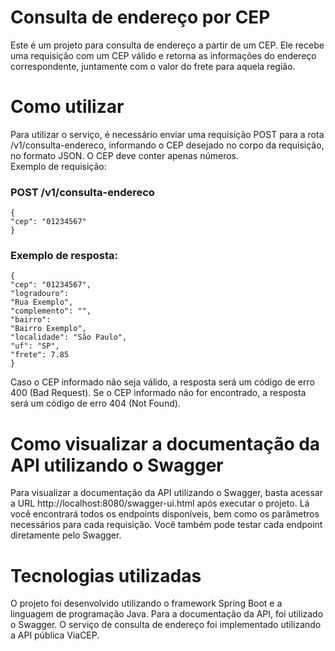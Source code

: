 
# Consulta de endereço por CEP 
Este é um projeto para consulta de endereço a partir de um CEP. 
Ele recebe uma requisição com um CEP válido e retorna as informações do endereço correspondente, juntamente com o valor do frete para aquela região.  
# Como utilizar
Para utilizar o serviço, é necessário enviar uma requisição POST para a rota /v1/consulta-endereco, informando o CEP desejado no corpo da requisição, no formato JSON. O CEP deve conter apenas números.  
Exemplo de requisição:  

### POST /v1/consulta-endereco 
```
{   
"cep": "01234567" 
} 
```
### Exemplo de resposta:  
```
{   
"cep": "01234567",   
"logradouro": 
"Rua Exemplo",   
"complemento": "",   
"bairro": 
"Bairro Exemplo",   
"localidade": "São Paulo",   
"uf": "SP",   
"frete": 7.85 
} 
```
Caso o CEP informado não seja válido, a resposta será um código de erro 400 (Bad Request). 
Se o CEP informado não for encontrado, a resposta será um código de erro 404 (Not Found).  
# Como visualizar a documentação da API utilizando o Swagger 
Para visualizar a documentação da API utilizando o Swagger, basta acessar a URL http://localhost:8080/swagger-ui.html após executar o projeto. 
Lá você encontrará todos os endpoints disponíveis, bem como os parâmetros necessários para cada requisição. 
Você também pode testar cada endpoint diretamente pelo Swagger.  
# Tecnologias utilizadas 
O projeto foi desenvolvido utilizando o framework Spring Boot e a linguagem de programação Java. Para a documentação da API, foi utilizado o Swagger. O serviço de consulta de endereço foi implementado utilizando a API pública ViaCEP.
